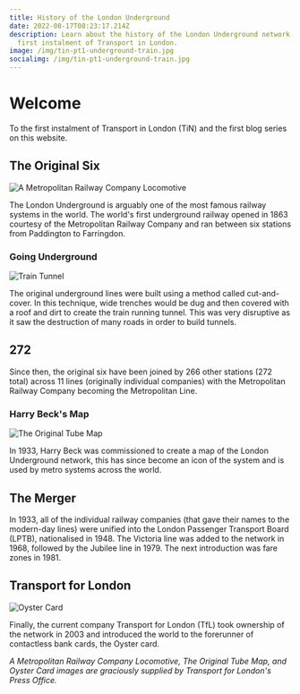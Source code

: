 ```yaml
---
title: History of the London Underground
date: 2022-08-17T08:23:17.214Z
description: Learn about the history of the London Underground network in the
  first instalment of Transport in London.
image: /img/tin-pt1-underground-train.jpg
socialimg: /img/tin-pt1-underground-train.jpg
---
```


# Welcome

To the first instalment of Transport in London (TiN) and the first blog series on this website.

## The Original Six

![A Metropolitan Railway Company Locomotive](/img/tin-pt1-underground-metropolitan.jpg)

The London Underground is arguably one of the most famous railway systems in the world. The world's first underground railway opened in 1863 courtesy of the Metropolitan Railway Company and ran between six stations from Paddington to Farringdon.

### Going Underground

![Train Tunnel](/img/tin-pt1-underground-tunnel.jpg)

The original underground lines were built using a method called cut-and-cover. In this technique, wide trenches would be dug and then covered with a roof and dirt to create the train running tunnel. This was very disruptive as it saw the destruction of many roads in order to build tunnels.

## 272

Since then, the original six have been joined by 266 other stations (272 total) across 11 lines (originally individual companies) with the Metropolitan Railway Company becoming the Metropolitan Line.

### Harry Beck's Map

![The Original Tube Map](/img/tin-pt1-underground-map.jpg)

In 1933, Harry Beck was commissioned to create a map of the London Underground network, this has since become an icon of the system and is used by metro systems across the world.

## The Merger

In 1933, all of the individual railway companies (that gave their names to the modern-day lines) were unified into the London Passenger Transport Board (LPTB), nationalised in 1948. The Victoria line was added to the network in 1968, followed by the Jubilee line in 1979. The next introduction was fare zones in 1981.

## Transport for London

![Oyster Card](/img/tin-pt1-underground-oyster.jpg)

Finally, the current company Transport for London (TfL) took ownership of the network in 2003 and introduced the world to the forerunner of contactless bank cards, the Oyster card.

_A Metropolitan Railway Company Locomotive, The Original Tube Map, and Oyster Card images are graciously supplied by Transport for London's Press Office._
